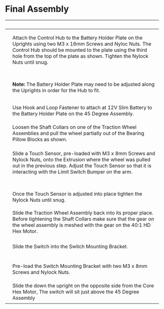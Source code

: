 # Final Assembly

| ​                                                                                                                                                                                                                                                                                                                                     | ​                                                                                                                                                                                                                                                                                                                                                                                                      |
| ------------------------------------------------------------------------------------------------------------------------------------------------------------------------------------------------------------------------------------------------------------------------------------------------------------------------------------- | ------------------------------------------------------------------------------------------------------------------------------------------------------------------------------------------------------------------------------------------------------------------------------------------------------------------------------------------------------------------------------------------------------ |
| <p>​</p><p><img src="https://2589213514-files.gitbook.io/~/files/v0/b/gitbook-legacy-files/o/assets%2F-M5yw0n8IneF5-9ybLjT%2F-MEij7UFhj_QP3rtOkGa%2F-MEioX0GXIgdrO15zHsk%2FEDU%20Kit_Add%20Control%20Hub.svg?alt=media&#x26;token=867def0d-c978-448f-8e44-845e7387882f" alt="" data-size="original"></p>                              | <p>Attach the Control Hub to the Battery Holder Plate on the Uprights using two M3 x 16mm Screws and Nyloc Nuts. The Control Hub should be mounted to the plate using the third hole from the top of the plate as shown. Tighten the Nylock Nuts until snug.</p><p>​</p><p><strong>Note:</strong> The Battery Holder Plate may need to be adjusted along the Uprights in order for the Hub to fit.</p> |
| <p>​</p><p><img src="https://2589213514-files.gitbook.io/~/files/v0/b/gitbook-legacy-files/o/assets%2F-M5yw0n8IneF5-9ybLjT%2F-MMRhIgLPv-irXg3_tVp%2F-MMSaVcaegwJaeolHnYw%2FEDU%20Kit_Add%20Battery.svg?alt=media&#x26;token=3c68c1df-1894-436d-83dd-b2b9f569e524" alt="" data-size="original"></p>                                    | Use Hook and Loop Fastener to attach at 12V Slim Battery to the Battery Holder Plate on the 45 Degree Assembly.                                                                                                                                                                                                                                                                                        |
| <p>​</p><p><img src="https://2589213514-files.gitbook.io/~/files/v0/b/gitbook-legacy-files/o/assets%2F-M5yw0n8IneF5-9ybLjT%2F-MMRhIgLPv-irXg3_tVp%2F-MMSaevgqosR2FYb53S5%2FEDU%20Kit_TS-%20Loosen%20Shaft%20Collars.svg?alt=media&#x26;token=e5efee9b-bb36-4e4a-9916-d7f4f353ba65" alt="" data-size="original"></p>                   | Loosen the Shaft Collars on one of the Traction Wheel Assemblies and pull the wheel partially out of the Bearing Pillow Blocks as shown.                                                                                                                                                                                                                                                               |
| <p>​</p><p><img src="https://2589213514-files.gitbook.io/~/files/v0/b/gitbook-legacy-files/o/assets%2F-M5yw0n8IneF5-9ybLjT%2F-MMRhIgLPv-irXg3_tVp%2F-MMSamjXpaRRgqzDrEeT%2FEDU%20Kit_TS%20-%20Slide%20Sensor%20in.svg?alt=media&#x26;token=239d5307-7f46-42f3-8e3e-ffa36a156815" alt="" data-size="original"></p>                     | <p>Slide a Touch Sensor, pre-loaded with M3 x 8mm Screws and Nylock Nuts, onto the Extrusion where the wheel was pulled out in the previous step. Adjust the Touch Sensor so that it is interacting with the Limit Switch Bumper on the arm.</p><p>​</p><p>Once the Touch Sensor is adjusted into place tighten the Nylock Nuts until snug.</p>                                                        |
| <p>​</p><p><img src="https://2589213514-files.gitbook.io/~/files/v0/b/gitbook-legacy-files/o/assets%2F-M5yw0n8IneF5-9ybLjT%2F-MMRhIgLPv-irXg3_tVp%2F-MMSbDXZoVSyYOJqHbX_%2FEDU%20Kit_TS%20-%20Restore%20Wheel.svg?alt=media&#x26;token=0bb0ebd0-5ac3-4211-9c0f-4b4d71930de9" alt="" data-size="original"></p>                         | Slide the Traction Wheel Assembly back into its proper place. Before tightening the Shaft Collars make sure that the gear on the wheel assembly is meshed with the gear on the 40:1 HD Hex Motor.                                                                                                                                                                                                      |
| <p>​</p><p><img src="https://2589213514-files.gitbook.io/~/files/v0/b/gitbook-legacy-files/o/assets%2F-M5yw0n8IneF5-9ybLjT%2F-MDRaMoS1o_Ko2Ik5TVR%2F-MDWVJY4shBeftIqQzXV%2FSKV3%20-%20Class%20Bot_Add%20Switch%20to%20Bracket.svg?alt=media&#x26;token=d9c21239-e06c-49d6-aa10-bbd62b3398ef" alt="" data-size="original"></p>         | Slide the Switch into the Switch Mounting Bracket.                                                                                                                                                                                                                                                                                                                                                     |
| <p>​</p><p><img src="https://2589213514-files.gitbook.io/~/files/v0/b/gitbook-legacy-files/o/assets%2F-M5yw0n8IneF5-9ybLjT%2F-MMRhIgLPv-irXg3_tVp%2F-MMSc1fpnF76alHXa1eW%2FSKV3%20-%20Class%20Bot_Add%20Screws%20to%20Swtich%20Bracke.svg?alt=media&#x26;token=d9a7c92f-a8f1-46a7-957b-4a3c4309fd56" alt="" data-size="original"></p> | Pre-load the Switch Mounting Bracket with two M3 x 8mm Screws and Nylock Nuts.                                                                                                                                                                                                                                                                                                                         |
| <p>​</p><p><img src="https://2589213514-files.gitbook.io/~/files/v0/b/gitbook-legacy-files/o/assets%2F-M5yw0n8IneF5-9ybLjT%2F-MMRhIgLPv-irXg3_tVp%2F-MMSboPBwm2dHKZ1E1vP%2FSwitch_Slide%20Switch%20Down.svg?alt=media&#x26;token=fa207274-9fd2-46ee-8dde-bfa54eb902b1" alt="" data-size="original"></p>                               | Slide the down the upright on the opposite side from the Core Hex Motor, The switch will sit just above the 45 Degree Assembly                                                                                                                                                                                                                                                                         |
